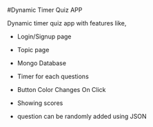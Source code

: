 #Dynamic Timer Quiz APP
  

Dynamic timer quiz app with features like,

* Login/Signup page
* Topic page

* Mongo Database

* Timer for each questions

* Button Color Changes On Click

* Showing scores

* question can be randomly added using JSON
